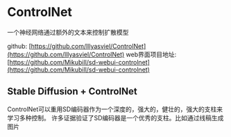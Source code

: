 # ControlNet

一个神经网络通过额外的文本来控制扩散模型

github: [https://github.com/lllyasviel/ControlNet](https://github.com/lllyasviel/ControlNet)
web界面项目地址: [https://github.com/Mikubill/sd-webui-controlnet](https://github.com/Mikubill/sd-webui-controlnet)

## Stable Diffusion + ControlNet

ControlNet可以重用SD编码器作为一个深度的，强大的，健壮的，强大的支柱来学习多种控制。
许多证据验证了SD编码器是一个优秀的支柱。比如通过线稿生成图片